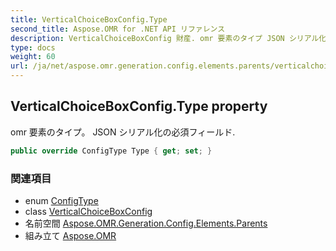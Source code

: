 ```yaml
---
title: VerticalChoiceBoxConfig.Type
second_title: Aspose.OMR for .NET API リファレンス
description: VerticalChoiceBoxConfig 財産. omr 要素のタイプ JSON シリアル化の必須フィールド.
type: docs
weight: 60
url: /ja/net/aspose.omr.generation.config.elements.parents/verticalchoiceboxconfig/type/
---
```

## VerticalChoiceBoxConfig.Type property

omr 要素のタイプ。 JSON シリアル化の必須フィールド.

```csharp
public override ConfigType Type { get; set; }
```

### 関連項目

* enum [ConfigType](../../../aspose.omr.generation.config.enums/configtype/)
* class [VerticalChoiceBoxConfig](../)
* 名前空間 [Aspose.OMR.Generation.Config.Elements.Parents](../../verticalchoiceboxconfig/)
* 組み立て [Aspose.OMR](../../../)


